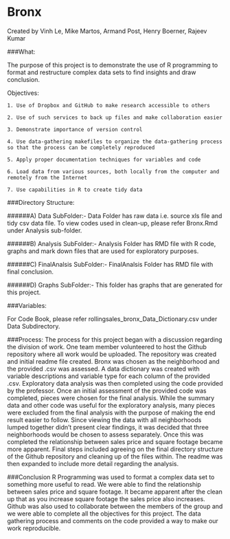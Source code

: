 # Bronx
Created by Vinh Le, Mike Martos, Armand Post, Henry Boerner, Rajeev Kumar


###What:

The purpose of this project is to demonstrate the use of R programming to format and restructure complex data sets to find insights and draw conclusion.
    
Objectives:

	1. Use of Dropbox and GitHub to make research accessible to others
	
	2. Use of such services to back up files and make collaboration easier
	
	3. Demonstrate importance of version control

  	4. Use data-gathering makefiles to organize the data-gathering process so that the process can be completely reproduced
	
	5. Apply proper documentation techniques for variables and code

	6. Load data from various sources, both locally from the computer and remotely from the Internet
	 
	7. Use capabilities in R to create tidy data



###Directory Structure:

######A) Data SubFolder:- 
Data Folder has raw data i.e. source xls file and tidy csv data file. 
To view codes used in clean-up, please refer Bronx.Rmd under Analysis sub-folder.

######B) Analysis SubFolder:- 
Analysis Folder has RMD file with R code, graphs and mark down files that are used for exploratory purposes.

######C) FinalAnalsis SubFolder:- 
FinalAnalsis Folder has RMD file with final conclusion.

######D) Graphs SubFolder:- 
This folder has graphs that are generated for this project.


###Variables:

For Code Book, please refer rollingsales_bronx_Data_Dictionary.csv under Data Subdirectory.


###Process:
The process for this project began with a discussion regarding the division of work.  One team member volunteered to host the Github repository where all work would be uploaded.  The repository was created and initial readme file created.  Bronx was chosen as the neighborhood and the provided .csv was assessed.  A data dictionary was created with variable descriptions and variable type for each column of the provided .csv.
Exploratory data analysis was then completed using the code provided by the professor.  Once an initial assessment of the provided code was completed, pieces were chosen for the final analysis.  While the summary data and other code was useful for the exploratory analysis, many pieces were excluded from the final analysis with the purpose of making the end result easier to follow.
Since viewing the data with all neighborhoods lumped together didn’t present clear findings, it was decided that three neighborhoods would be chosen to assess separately.  Once this was completed the relationship between sales price and square footage became more apparent.
Final steps included agreeing on the final directory structure of the Github repository and cleaning up of the files within.  The readme was then expanded to include more detail regarding the analysis.


###Conclusion
R Programming was used to format a complex data set to something more useful to read. We were able to find the relationship between sales price and square footage. It became apparent after the clean up that as you increase square footage the sales price also increases. Github was also used to collaborate between the members of the group and we were able to complete all the objectives for this project. The data gathering process and comments on the code provided a way to make our work reproducible.  
